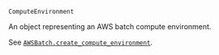 ```
ComputeEnvironment
```

An object representing an AWS batch compute environment.

See [`AWSBatch.create_compute_environment`](@ref).
